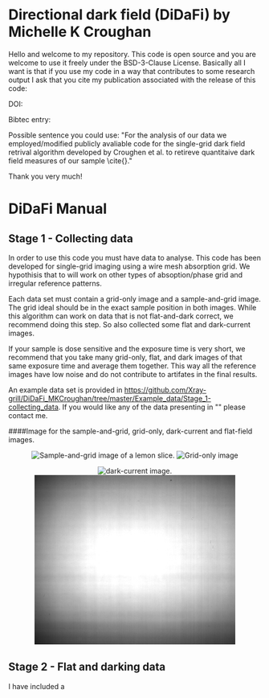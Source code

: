 # Directional dark field (DiDaFi) by Michelle K Croughan

Hello and welcome to my repository. This code is open source and you are welcome to use it freely under the BSD-3-Clause License. Basically all I want is that if you use my code in a way that contributes to some research output I ask that you cite my publication associated with the release of this code:

DOI:

Bibtec entry:

Possible sentence you could use: "For the analysis of our data we employed/modified publicly avaliable code for the single-grid dark field retrival algorithm developed by Croughen et al. to retireve quantitaive dark field measures of our sample \cite{}."

Thank you very much!

# DiDaFi Manual

## Stage 1 - Collecting data
In order to use this code you must have data to analyse. This code has been developed for single-grid imaging using a wire mesh absorption grid. We hypothisis that to will work on other types of absoption/phase grid and irregular reference patterns.

Each data set must contain a grid-only image and a sample-and-grid image. The grid ideal should be in the exact sample position in both images. While this algorithm can work on data that is not flat-and-dark correct, we recommend doing this step. So also collected some flat and dark-current images.

If your sample is dose sensitive and the exposure time is very short, we recommend that you take many grid-only, flat, and dark images of that same exposure time and average them together. This way all the reference images have low noise and do not contribute to artifates in the final results.

An example data set is provided in https://github.com/Xray-grill/DiDaFi_MKCroughan/tree/master/Example_data/Stage_1-collecting_data. If you would like any of the data presenting in "<final paper name>" please contact me.

####Image for the sample-and-grid, grid-only, dark-current and flat-field images.
<p align="middle">
  <img src="https://github.com/Xray-grill/DiDaFi_MKCroughan/blob/e98102cf6f77e30aaf04b6601dff3f8d14cd00ad/Example_data/Stage_1-collecting_data/Sample+grid.png" alt="Sample-and-grid image of a lemon slice." width="400" />
  <img src="https://github.com/Xray-grill/DiDaFi_MKCroughan/blob/1e64f9d9df2848931d3b2c55449b53c9f420590f/Example_data/Stage_1-collecting_data/Grid.png" alt="Grid-only image" width="400" /> 
</p>
<p align="middle">
  <img src="https://github.com/Xray-grill/DiDaFi_MKCroughan/blob/1e64f9d9df2848931d3b2c55449b53c9f420590f/Example_data/Stage_1-collecting_data/Dark.png" alt="dark-current image." width="400" />
  <img src="https://github.com/Xray-grill/DiDaFi_MKCroughan/blob/1e64f9d9df2848931d3b2c55449b53c9f420590f/Example_data/Stage_1-collecting_data/Flat.png" alt="Flat-field image" width="400" /> 
</p>



## Stage 2 - Flat and darking data

I have included a 